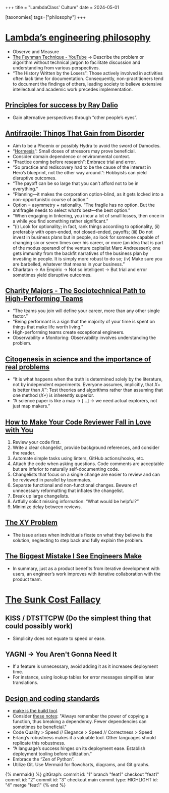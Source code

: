 +++
title = "LambdaClass' Culture"
date = 2024-05-01

[taxonomies]
tags=["philosophy"]
+++

# [Lambda’s engineering philosophy](https://blog.lambdaclass.com/lambdas-engineering-philosophy/)

- Observe and Measure
- [The Feynman Technique - YouTube](https://www.youtube.com/watch?v=tkm0TNFzIeg) → Describe the problem or algorithm without technical jargon to facilitate discussion and understanding from various perspectives.
- “The History Written by the Losers”: Those actively involved in activities often lack time for documentation. Consequently, non-practitioners tend to document the findings of others, leading society to believe extensive intellectual and academic work precedes implementation.

## [Principles for success by Ray Dalio](https://www.youtube.com/embed/B9XGUpQZY38)

- Gain alternative perspectives through “other people’s eyes”.

## [Antifragile: Things That Gain from Disorder](https://www.amazon.com/Antifragile-Things-That-Disorder-Incerto/dp/0812979680)

- Aim to be a Phoenix or possibly Hydra to avoid the sword of Damocles.
- “[Hormesis](https://en.wikipedia.org/wiki/Hormesis)”: Small doses of stressors may prove beneficial.
- Consider domain dependence or environmental context.
- “Practice coming before research”: Embrace trial and error.
- “So practice and rediscovery had to be the cause of the interest in Hero’s blueprint, not the other way around.”: Hobbyists can yield disruptive outcomes.
- “The payoff can be so large that you can’t afford not to be in everything.”
- “Planning—it makes the corporation option-blind, as it gets locked into a non-opportunistic course of action.”
- Option = asymmetry + rationality. “The fragile has no option. But the antifragile needs to select what’s best—the best option.”
- “When engaging in tinkering, you incur a lot of small losses, then once in a while you find something rather significant.”
- “(i) Look for optionality; in fact, rank things according to optionality, (ii) preferably with open-ended, not closed-ended, payoffs; (iii) Do not invest in business plans but in people, so look for someone capable of changing six or seven times over his career, or more (an idea that is part of the modus operandi of the venture capitalist Marc Andreessen); one gets immunity from the backfit narratives of the business plan by investing in people. It is simply more robust to do so; (iv) Make sure you are barbelled, whatever that means in your business.”
- Charlatan → An Empiric → Not so intelligent → But trial and error sometimes yield disruptive outcomes.

## [Charity Majors - The Sociotechnical Path to High-Performing Teams](https://www.youtube.com/watch?v=4lLl5B8Oazw)

- “The teams you join will define your career, more than any other single factor.”
- “Being performant is a sign that the majority of your time is spent on things that make life worth living.”
- High-performing teams create exceptional engineers.
- Observability ≠ Monitoring: Observability involves understanding the problem.

## [Citogenesis in science and the importance of real problems](https://lemire.me/blog/2023/06/14/citogenesis-in-science-and-the-importance-of-real-problems/)

- “It is what happens when the truth is determined solely by the literature, not by independent experiments. Everyone assumes, implicitly, that *X*+ is better than *X”*: Test theories and algorithms rather than assuming that one method (*X+*) is inherently superior.
- “A science paper is like a map → […] → we need actual explorers, not just map makers.”

## [How to Make Your Code Reviewer Fall in Love with You](https://mtlynch.io/code-review-love/)

1. Review your code first.
2. Write a clear changelist, provide background references, and consider the reader.
3. Automate simple tasks using linters, GitHub actions/hooks, etc.
4. Attach the code when asking questions. Code comments are acceptable but are inferior to naturally self-documenting code.
5. Changelists that focus on a single change are easier to review and can be reviewed in parallel by teammates.
6. Separate functional and non-functional changes. Beware of unnecessary reformatting that inflates the changelist.
7. Break up large changelists.
8. Artfully solicit missing information: “What would be helpful?”
9. Minimize delay between reviews.

## [The XY Problem](https://xyproblem.info/)

- The issue arises when individuals fixate on what they believe is the solution, neglecting to step back and fully explain the problem.

## [The Biggest Mistake I See Engineers Make](https://web.archive.org/web/20220125174724/https://www.thezbook.com/the-biggest-mistake-i-see-engineers-make/)

- In summary, just as a product benefits from iterative development with users, an engineer’s work improves with iterative collaboration with the product team.

# [The Sunk Cost Fallacy](https://thedecisionlab.com/biases/the-sunk-cost-fallacy/)

## KISS / DTSTTCPW (Do the simplest thing that could possibly work)

- Simplicity does not equate to speed or ease.

## YAGNI → You Aren't Gonna Need It

- If a feature is unnecessary, avoid adding it as it increases deployment time.
- For instance, using lookup tables for error messages simplifies later translations.

## [Design and coding standards](https://github.com/lambdaclass/lambdaclass_hacking_learning_path#design-and-coding-standards)

- [make is the build tool](https://medium.com/@jlouis666/how-to-build-stable-systems-6fe9dcf32fc4#e398).
- Consider [these notes](http://gromnitsky.users.sourceforge.net/articles/notes-for-new-make-users/): "Always remember the power of copying a function, thus breaking a dependency. Fewer dependencies can sometimes be beneficial."
- Code Quality > Speed // Elegance > Speed // Correctness > Speed
- Erlang’s robustness makes it a valuable tool. Other languages should replicate this robustness.
- “A language’s success hinges on its deployment ease. Establish deployment tooling before utilization.”
- Embrace the “Zen of Python”.
- Utilize Git. Use Mermaid for flowcharts, diagrams, and Git graphs.

{% mermaid() %}
gitGraph:
  commit id: "1"
  branch "feat1"
  checkout "feat1"
  commit id: "2"
  commit id: "3"
  checkout main
  commit type: HIGHLIGHT id: "4"
  merge "feat1"
{% end %}
